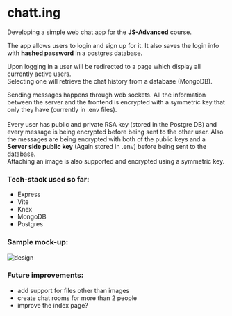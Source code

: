 # chatt.ing

Developing a simple web chat app for the <b>JS-Advanced</b> course. <br>

The app allows users to login and sign up for it. It also saves the login info with <b>hashed password</b> in a postgres database.

Upon logging in a user will be redirected to a page which display all currently active users.<br>
Selecting one will retrieve the chat history from a database (MongoDB).

Sending messages happens through web sockets.
All the information between the server and the frontend is encrypted with a symmetric key that only they have (currently in .env files).<br>
<br>
Every user has public and private RSA key (stored in the Postgre DB) and every message is being encrypted before being sent to the other user.
Also the messages are being encrypted with both of the public keys and a <b>Server side public key</b> (Again stored in .env) before being sent to the database.<br>
Attaching an image is also supported and encrypted using a symmetric key.

### Tech-stack used so far:

- Express
- Vite
- Knex
- MongoDB
- Postgres

### Sample mock-up:

![design](https://github.com/Wo11and/chatt.ing/assets/93873508/32e67ae5-0b4a-4c38-8c28-c76383028867)

### Future improvements:

- add support for files other than images
- create chat rooms for more than 2 people
- improve the index page?
